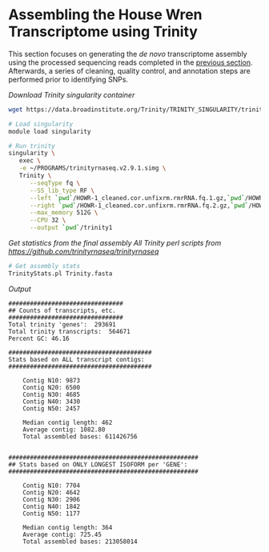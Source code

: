 # Assembling the House Wren Transcriptome using Trinity
This section focuses on generating the _de novo_ transcriptome assembly using the processed sequencing reads completed in the [previous section](./read_processing.md).  Afterwards, a series of cleaning, quality control, and annotation steps are performed prior to identifying SNPs.

_Download Trinity singularity container_
```bash
wget https://data.broadinstitute.org/Trinity/TRINITY_SINGULARITY/trinityrnaseq.v2.9.1.simg

# Load singularity
module load singularity

# Run trinity
singularity \
   exec \
   -e ~/PROGRAMS/trinityrnaseq.v2.9.1.simg \
   Trinity \
      --seqType fq \
      --SS_lib_type RF \
      --left `pwd`/HOWR-1_cleaned.cor.unfixrm.rmrRNA.fq.1.gz,`pwd`/HOWR-2_cleaned.cor.unfixrm.rmrRNA.fq.1.gz \
      --right `pwd`/HOWR-1_cleaned.cor.unfixrm.rmrRNA.fq.2.gz,`pwd`/HOWR-2_cleaned.cor.unfixrm.rmrRNA.fq.2.gz \
      --max_memory 512G \
      --CPU 32 \
      --output `pwd`/trinity1
```

_Get statistics from the final assembly_
_All Trinity perl scripts from https://github.com/trinityrnaseq/trinityrnaseq_
```bash
# Get assembly stats
TrinityStats.pl Trinity.fasta
```
_Output_
```
################################
## Counts of transcripts, etc.
################################
Total trinity 'genes':	293691
Total trinity transcripts:	564671
Percent GC: 46.16

########################################
Stats based on ALL transcript contigs:
########################################

	Contig N10: 9873
	Contig N20: 6500
	Contig N30: 4685
	Contig N40: 3430
	Contig N50: 2457

	Median contig length: 462
	Average contig: 1082.80
	Total assembled bases: 611426756


#####################################################
## Stats based on ONLY LONGEST ISOFORM per 'GENE':
#####################################################

	Contig N10: 7704
	Contig N20: 4642
	Contig N30: 2906
	Contig N40: 1842
	Contig N50: 1177

	Median contig length: 364
	Average contig: 725.45
	Total assembled bases: 213058014
```
